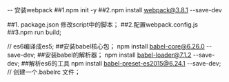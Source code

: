 -- 安装webpack
##1.npm init  -y
##2.npm install webpack@3.8.1 --save-dev

##1. package.json 修改script中的脚本；
##2.配置webpack.config.js 
##3.npm  run  build;


// es6编译成es5;
##安装babel核心包；
npm install babel-core@6.26.0 --save-dev;
##安装babel的解析器；
npm install babel-loader@7.1.2 --save-dev;
##解析es6的工具
npm  install babel-preset-es2015@6.24.1  --save-dev;
// 创建一个.babelrc  文件；